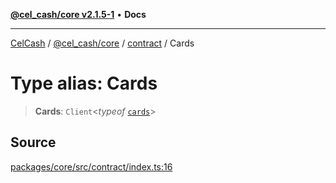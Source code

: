 [**@cel_cash/core v2.1.5-1**](../../README.md) • **Docs**

***

[CelCash](../../../../README.md) / [@cel\_cash/core](../../README.md) / [contract](../README.md) / Cards

# Type alias: Cards

> **Cards**: `Client`\<*typeof* [`cards`](../variables/cards.md)\>

## Source

[packages/core/src/contract/index.ts:16](https://github.com/Pyxlab/celcash/blob/9dbc7013720b05f34ded33140fbf1d827b403eea/packages/core/src/contract/index.ts#L16)

